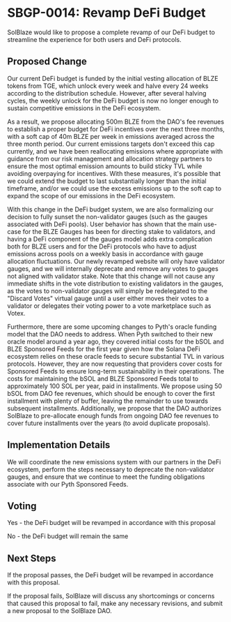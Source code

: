 # SBGP-0014: Revamp DeFi Budget
SolBlaze would like to propose a complete revamp of our DeFi budget to streamline the experience for both users and DeFi protocols.

## Proposed Change
Our current DeFi budget is funded by the initial vesting allocation of BLZE tokens from TGE, which unlock every week and halve every 24 weeks according to the distribution schedule. However, after several halving cycles, the weekly unlock for the DeFi budget is now no longer enough to sustain competitive emissions in the DeFi ecosystem.

As a result, we propose allocating 500m BLZE from the DAO's fee revenues to establish a proper budget for DeFi incentives over the next three months, with a soft cap of 40m BLZE per week in emissions averaged across the three month period. Our current emissions targets don't exceed this cap currently, and we have been reallocating emissions where appropriate with guidance from our risk management and allocation strategy partners to ensure the most optimal emission amounts to build sticky TVL while avoiding overpaying for incentives. With these measures, it's possible that we could extend the budget to last substantially longer than the initial timeframe, and/or we could use the excess emissions up to the soft cap to expand the scope of our emissions in the DeFi ecosystem.

With this change in the DeFi budget system, we are also formalizing our decision to fully sunset the non-validator gauges (such as the gauges associated with DeFi pools). User behavior has shown that the main use-case for the BLZE Gauges has been for directing stake to validators, and having a DeFi component of the gauges model adds extra complication both for BLZE users and for the DeFi protocols who have to adjust emissions across pools on a weekly basis in accordance with gauge allocation fluctuations. Our newly revamped website will only have validator gauges, and we will internally deprecate and remove any votes to gauges not aligned with validator stake. Note that this change will not cause any immediate shifts in the vote distribution to existing validators in the gauges, as the votes to non-validator gauges will simply be redelegated to the "Discard Votes" virtual gauge until a user either moves their votes to a validator or delegates their voting power to a vote marketplace such as Votex.

Furthermore, there are some upcoming changes to Pyth's oracle funding model that the DAO needs to address. When Pyth switched to their new oracle model around a year ago, they covered initial costs for the bSOL and BLZE Sponsored Feeds for the first year given how the Solana DeFi ecosystem relies on these oracle feeds to secure substantial TVL in various protocols. However, they are now requesting that providers cover costs for Sponsored Feeds to ensure long-term sustainability in their operations. The costs for maintaining the bSOL and BLZE Sponsored Feeds total to approximately 100 SOL per year, paid in installments. We propose using 50 bSOL from DAO fee revenues, which should be enough to cover the first installment with plenty of buffer, leaving the remainder to use towards subsequent installments. Additionally, we propose that the DAO authorizes SolBlaze to pre-allocate enough funds from ongoing DAO fee revenues to cover future installments over the years (to avoid duplicate proposals).

## Implementation Details

We will coordinate the new emissions system with our partners in the DeFi ecosystem, perform the steps necessary to deprecate the non-validator gauges, and ensure that we continue to meet the funding obligations associate with our Pyth Sponsored Feeds.

## Voting
Yes - the DeFi budget will be revamped in accordance with this proposal

No - the DeFi budget will remain the same

## Next Steps
If the proposal passes, the DeFi budget will be revamped in accordance with this proposal.

If the proposal fails, SolBlaze will discuss any shortcomings or concerns that caused this proposal to fail, make any necessary revisions, and submit a new proposal to the SolBlaze DAO.
